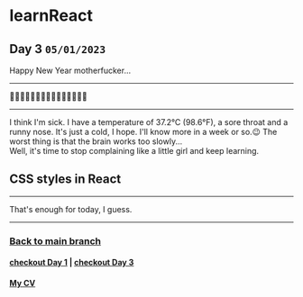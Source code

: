# learnReact
## Day 3 `05/01/2023`

Happy New Year motherfucker...

---

🎄🎄🎄🎆🎆🎆✨✨✨🎇🎇🎇🎄🎄🎄

---
I think I'm sick. I have a temperature of 37.2°C (98.6°F), a sore throat and a runny nose. It's just a cold, I hope. I'll know more in a week or so.😉 The worst thing is that the brain works too slowly...  
Well, it's time to stop complaining like a little girl and keep learning.

## CSS styles in React

---

That's enough for today, I guess.

---

### [Back to main branch](https://github.com/syrovezhko/learn-react)
#### [checkout **Day 1**](https://github.com/syrovezhko/learn-react/tree/day_1#learnreact) | [checkout **Day 3**](https://github.com/syrovezhko/learn-react/tree/day_3#learnreact)
#### [My CV](https://github.com/syrovezhko)